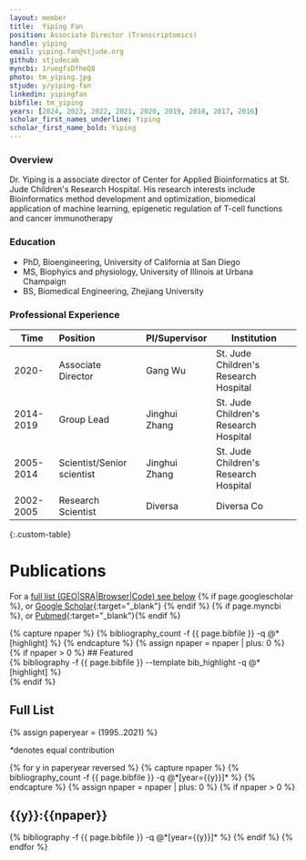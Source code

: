 ```yaml
---
layout: member
title:  Yiping Fan
position: Associate Director (Transcriptomics) 
handle: yiping 
email: yiping.fan@stjude.org
github: stjudecab
myncbi: 1ruegfsDfheQ8 
photo: tm_yiping.jpg
stjude: y/yiping-fan
linkedin: yipingfan 
bibfile: tm_yiping 
years: [2024, 2023, 2022, 2021, 2020, 2019, 2018, 2017, 2016]
scholar_first_names_underline: Yiping 
scholar_first_name_bold: Yiping
---
```


### Overview
Dr. Yiping is a associate director of Center for Applied Bioinformatics at St. Jude Children's Research Hospital. His research interests include Bioinformatics method development and optimization, biomedical application of machine learning, epigenetic regulation of T-cell functions and cancer immunotherapy


### Education
- PhD, Bioengineering, University of California at San Diego
- MS,  Biophyics and physiology, University of Illinois at Urbana Champaign
- BS,  Biomedical Engineering, Zhejiang University

### Professional Experience

Time        | Position                   | PI/Supervisor | Institution                           |
----------- | :-----------               | -----------   | -----------                           |
2020-       | Associate Director         | Gang Wu       | St. Jude Children's Research Hospital |
2014-2019   | Group Lead                 | Jinghui Zhang | St. Jude Children's Research Hospital |
2005-2014   | Scientist/Senior scientist | Jinghui Zhang | St. Jude Children's Research Hospital |
2002-2005   | Research Scientist         | Diversa       | Diversa Co                            |
{:.custom-table}

<!--more-->

# Publications

For a [full list (GEO\|SRA\|Browser\|Code) see below](#full-list)
{% if page.googlescholar %}, or [Google Scholar](https://scholar.google.com/citations?user={{page.googlescholar}}){:target="_blank"}
{% endif %} {% if page.myncbi %}, or [Pubmed](https://www.ncbi.nlm.nih.gov/myncbi/{{page.myncbi}}/bibliography/public/){:target="_blank"}{% endif %}


<div class="row">
  {% capture npaper %}
    {% bibliography_count -f {{ page.bibfile }} -q @*[highlight] %}
  {% endcapture %}
  {% assign npaper = npaper | plus: 0 %}
  {% if npaper > 0 %}
## Featured

<div class="publications_highlight">
  {% bibliography -f {{ page.bibfile }} --template bib_highlight -q @*[highlight] %}
</div>
{% endif %}

</div>

## Full List
{% assign paperyear = (1995..2021) %}

<nobr><em>*</em>denotes equal contribution</nobr>
<div class="publications">
{% for y in paperyear reversed  %}
  {% capture npaper %}
    {% bibliography_count -f {{ page.bibfile }} -q @*[year={{y}}]* %}
  {% endcapture %}
  {% assign npaper = npaper | plus: 0 %}
  {% if npaper > 0 %}
  <h2 class="year">{{y}}:{{npaper}}</h2>
  {% bibliography -f {{ page.bibfile }} -q @*[year={{y}}]* %}
  {% endif %}
{% endfor %}
</div>
